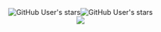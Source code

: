 <div align="center">
<img alt="GitHub User's stars" src="https://img.shields.io/github/stars/TheExploration?logo=github&label=Total%20Stars"><img alt="GitHub User's stars" src="https://komarev.com/ghpvc/?username=TheExploration&style=flat&color=blueviolet&label=Profile+Views&base=8000">

</div>
<div align="center">
<a href="https://www.newgrounds.com/portal/view/820010">
<img src="https://github-readme-stats.vercel.app/api?username=TheExploration&theme=radical&include_all_commits=true&show_icons=true&hide_border=true&bg_color=252540&custom_title=Stats"/></a>
</div>
